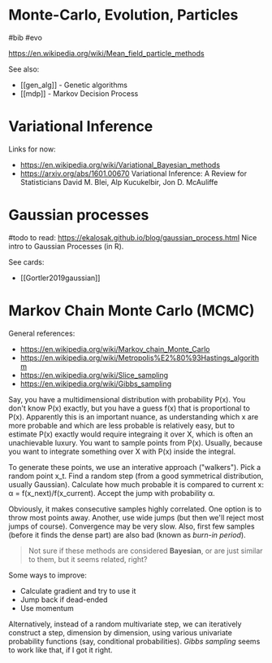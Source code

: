 # Monte-Carlo, Evolution, Particles

#bib #evo


https://en.wikipedia.org/wiki/Mean_field_particle_methods

See also:
* [[gen_alg]] - Genetic algorithms
* [[mdp]] - Markov Decision Process

# Variational Inference

Links for now:
* https://en.wikipedia.org/wiki/Variational_Bayesian_methods
* https://arxiv.org/abs/1601.00670
Variational Inference: A Review for Statisticians
David M. Blei, Alp Kucukelbir, Jon D. McAuliffe

# Gaussian processes

#todo to read:
https://ekalosak.github.io/blog/gaussian_process.html
Nice intro to Gaussian Processes (in R).

See cards:
* [[Gortler2019gaussian]]

# Markov Chain Monte Carlo (MCMC)

General references:
* https://en.wikipedia.org/wiki/Markov_chain_Monte_Carlo
* https://en.wikipedia.org/wiki/Metropolis%E2%80%93Hastings_algorithm
* https://en.wikipedia.org/wiki/Slice_sampling
* https://en.wikipedia.org/wiki/Gibbs_sampling

Say, you have a multidimensional distribution with probability P(x). You don't know P(x) exactly, but you have a guess f(x) that is proportional to P(x). Apparently this is an important nuance, as understanding which x are more probable and which are less probable is relatively easy, but to estimate P(x) exactly would require integraing it over X, which is often an unachievable luxury. You want to sample points from P(x). Usually, because you want to integrate something over X with P(x) inside the integral.

To generate these points, we use an interative approach ("walkers"). Pick a random point x_t. Find a random step (from a good symmetrical distribution, usually Gaussian). Calculate how much probable it is compared to current x: α = f(x_next)/f(x_current). Accept the jump with probability α.

Obviously, it makes consecutive samples highly correlated. One option is to throw most points away. Another, use wide jumps (but then we'll reject most jumps of course). Convergence may be very slow. Also, first few samples (before it finds the dense part) are also bad (known as *burn-in period*).

> Not sure if these methods are considered **Bayesian**, or are just similar to them, but it seems related, right?

Some ways to improve:
* Calculate gradient and try to use it
* Jump back if dead-ended
* Use momentum

Alternatively, instead of a random multivariate step, we can iteratively construct a step, dimension by dimension, using various univariate probability functions (say, conditional probabilities). *Gibbs sampling* seems to work like that, if I got it right.